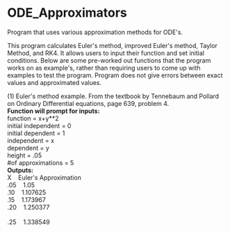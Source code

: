# ODE_Approximators
Program that uses various approximation methods for ODE's.

This program calculates Euler's method, improved Euler's method, Taylor Method, and RK4. It allows users to input their function and set initial conditions. Below are some pre-worked out functions that the program works on as example's, rather than requiring users to come up with examples to test the program. Program does not give errors between exact values and approximated values. 

(1) Euler's method example. From the textbook by Tennebaum and Pollard on Ordinary Differential equations, page 639, problem 4.<br> 
<b>Function will prompt for inputs:</b><br>
function = x+y**2<br>
initial independent = 0<br>
initial dependent = 1<br>
independent = x<br>
dependent = y<br>
height = .05<br>
#of approximations = 5<br>
  <b>Outputs:</b><br>
X  &nbsp;&nbsp;   Euler's Approximation<br>
.05  &nbsp;&nbsp;     1.05<br>
.10  &nbsp;&nbsp;     1.107625<br>
.15  &nbsp;&nbsp;     1.173967<br>
.20  &nbsp;&nbsp;     1.250377<br><br>
.25  &nbsp;&nbsp;     1.338549<br>

